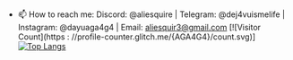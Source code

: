 - 📫 How to reach me: Discord: @aliesquire | Telegram: @dej4vuismelife | Instagram: @dayuaga4g4 | Email: aliesquir3@gmail.com
[![Visitor Count](https : //profile-counter.glitch.me/{AGA4G4}/count.svg)]
   [![Top Langs](https://github-readme-stats.vercel.app/api/top-langs/?username=AGA4G4)](https://github.com/anuraghazra/github-readme-stats)
<!---
AGA4G4/AGA4G4 is a ✨ special ✨ repository because its `README.md` (this file) appears on your GitHub profile.
You can click the Preview link to take a look at your changes.
--->
